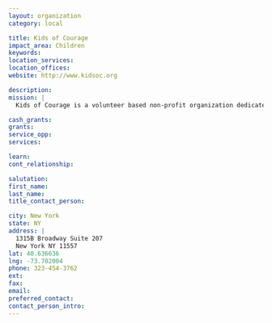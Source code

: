 ```yaml
---
layout: organization
category: local

title: Kids of Courage
impact_area: Children
keywords: 
location_services: 
location_offices: 
website: http://www.kidsoc.org

description: 
mission: |
  Kids of Courage is a volunteer based non-profit organization dedicated to improving the lives of children and young adults with serious medical diagnoses. Kids of Courage serves over 300 families [more] from all over the country. We help everyone regardless of their religious, social and economic background. The programming goes on all year round; complete with trips, weekends and fun events [more]. All services provided are free to the children and families, we firmly believe that these families have enough burdens in their lives without worrying about the finances needed to participate in our activities. Our staff is all volunteer; there are no salaries or financial compensation to any members of the team. 

cash_grants: 
grants: 
service_opp: 
services: 

learn: 
cont_relationship: 

salutation: 
first_name: 
last_name: 
title_contact_person: 

city: New York
state: NY
address: |
  1315B Broadway Suite 207  
  New York NY 11557
lat: 40.636636
lng: -73.702004
phone: 323-454-3762
ext: 
fax: 
email: 
preferred_contact: 
contact_person_intro: 
---
```

